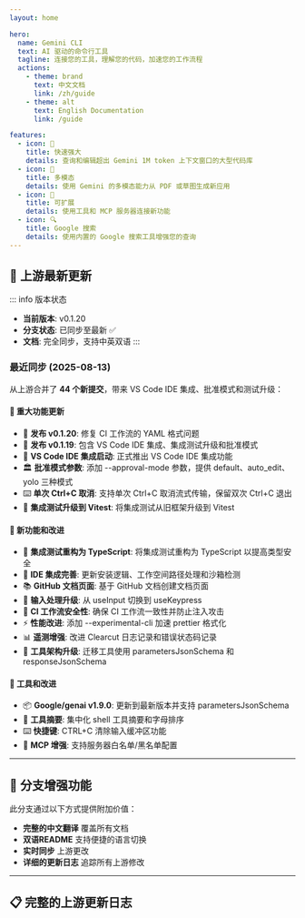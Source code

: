 ```yaml
---
layout: home

hero:
  name: Gemini CLI
  text: AI 驱动的命令行工具
  tagline: 连接您的工具，理解您的代码，加速您的工作流程
  actions:
    - theme: brand
      text: 中文文档
      link: /zh/guide
    - theme: alt
      text: English Documentation
      link: /guide

features:
  - icon: 🚀
    title: 快速强大
    details: 查询和编辑超出 Gemini 1M token 上下文窗口的大型代码库
  - icon: 🎨
    title: 多模态
    details: 使用 Gemini 的多模态能力从 PDF 或草图生成新应用
  - icon: 🔧
    title: 可扩展
    details: 使用工具和 MCP 服务器连接新功能
  - icon: 🔍
    title: Google 搜索
    details: 使用内置的 Google 搜索工具增强您的查询
---
```


## 🔄 上游最新更新

::: info 版本状态
- **当前版本**: v0.1.20
- **分支状态**: 已同步至最新 ✅
- **文档**: 完全同步，支持中英双语
:::

### 最近同步 (2025-08-13)

从上游合并了 **44 个新提交**，带来 VS Code IDE 集成、批准模式和测试升级：

#### 🚀 重大功能更新
- 🎉 **发布 v0.1.20**: 修复 CI 工作流的 YAML 格式问题
- 🎉 **发布 v0.1.19**: 包含 VS Code IDE 集成、集成测试升级和批准模式
- 🚀 **VS Code IDE 集成启动**: 正式推出 VS Code IDE 集成功能
- 🏛️ **批准模式参数**: 添加 --approval-mode 参数，提供 default、auto_edit、yolo 三种模式
- ⌨️ **单次 Ctrl+C 取消**: 支持单次 Ctrl+C 取消流式传输，保留双次 Ctrl+C 退出
- 🔬 **集成测试升级到 Vitest**: 将集成测试从旧框架升级到 Vitest

#### 🔧 新功能和改进
- 📝 **集成测试重构为 TypeScript**: 将集成测试重构为 TypeScript 以提高类型安全
- 🏢 **IDE 集成完善**: 更新安装逻辑、工作空间路径处理和沙箱检测
- 📚 **GitHub 文档页面**: 基于 GitHub 文档创建文档页面
- 🔄 **输入处理升级**: 从 useInput 切换到 useKeypress
- 🧹 **CI 工作流安全性**: 确保 CI 工作流一致性并防止注入攻击
- ⚡ **性能改进**: 添加 --experimental-cli 加速 prettier 格式化
- 📊 **遥测增强**: 改进 Clearcut 日志记录和错误状态码记录
- 🔧 **工具架构升级**: 迁移工具使用 parametersJsonSchema 和 responseJsonSchema

#### 🔧 工具和改进
- 📦 **Google/genai v1.9.0**: 更新到最新版本并支持 parametersJsonSchema
- 🎯 **工具摘要**: 集中化 shell 工具摘要和字母排序
- ⌨️ **快捷键**: CTRL+C 清除输入缓冲区功能
- 🔧 **MCP 增强**: 支持服务器白名单/黑名单配置

---

## 🌟 分支增强功能

此分支通过以下方式提供附加价值：

- **完整的中文翻译** 覆盖所有文档
- **双语README** 支持便捷的语言切换
- **实时同步** 上游更改
- **详细的更新日志** 追踪所有上游修改

---

## 📋 完整的上游更新日志

<!--@include: ./zh/changelog-content.md-->


